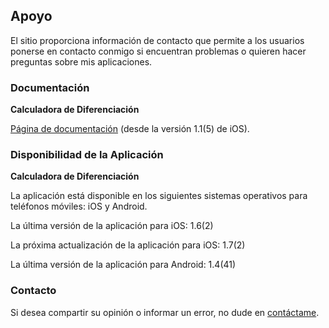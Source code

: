 ## Apoyo

El sitio proporciona información de contacto que permite a los usuarios ponerse en contacto conmigo si encuentran problemas o quieren hacer preguntas sobre mis aplicaciones.

### Documentación

**Calculadora de Diferenciación**

[Página de documentación](https://www.taketechease.com/differentiation/differentiation-calculator-es.html) (desde la versión 1.1(5) de iOS).
  
### Disponibilidad de la Aplicación

**Calculadora de Diferenciación**

La aplicación está disponible en los siguientes sistemas operativos para teléfonos móviles: iOS y Android.

La última versión de la aplicación para iOS: 1.6(2)
  
La próxima actualización de la aplicación para iOS: 1.7(2)
  
La última versión de la aplicación para Android: 1.4(41)
  
### Contacto

Si desea compartir su opinión o informar un error, no dude en [contáctame](mailto:i.d.kosinska@gmail.com).
